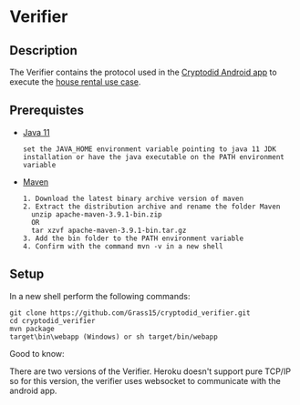 # Verifier
## Description
The Verifier contains the protocol used in the [Cryptodid Android app](https://github.com/Grass15/cryptodid_android_app.git) to execute the [house rental use case](https://github.com/Grass15/cryptodid_house_rental.git). 
 
 
 ## Prerequistes

  - [Java 11](https://www.oracle.com/ca-en/java/technologies/javase/jdk11-archive-downloads.html)
    ```terminal 
    set the JAVA_HOME environment variable pointing to java 11 JDK installation or have the java executable on the PATH environment variable
    ```
  - [Maven](https://maven.apache.org/download.cgi?.)
    ```terminal 
    1. Download the latest binary archive version of maven
    2. Extract the distribution archive and rename the folder Maven
      unzip apache-maven-3.9.1-bin.zip
      OR
      tar xzvf apache-maven-3.9.1-bin.tar.gz
    3. Add the bin folder to the PATH environment variable
    4. Confirm with the command mvn -v in a new shell
    ```
## Setup

In a new shell perform the following commands:

  ```terminal
  git clone https://github.com/Grass15/cryptodid_verifier.git
  cd cryptodid_verifier
  mvn package
  target\bin\webapp (Windows) or sh target/bin/webapp
  ```

  Good to know:
    
   There are two versions of the Verifier. Heroku doesn't support pure TCP/IP so for this version, 
   the verifier uses websocket to communicate with the android app.
  
